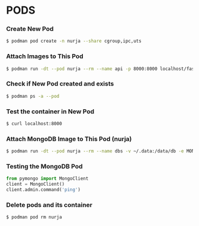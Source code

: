 # PODS

### Create New Pod
```bash
$ podman pod create -n nurja --share cgroup,ipc,uts
```

### Attach Images to This Pod
```bash
$ podman run -dt --pod nurja --rm --name api -p 8000:8000 localhost/fastapi
```

### Check if New Pod created and exists
```bash
$ podman ps -a --pod
```

### Test the container in New Pod
```bash
$ curl localhost:8000
```

### Attach MongoDB Image to This Pod (nurja)
```bash
$ podman run -dt --pod nurja --rm --name dbs -v ~/.data:/data/db -e MONGODB_DATABASE=basisdata -p 27017:27017 --name mongodb docker.io/library/mongo
```

### Testing the MongoDB Pod
```python
from pymongo import MongoClient
client = MongoClient()
client.admin.command('ping')
```

### Delete pods and its container
```bash
$ podman pod rm nurja
```